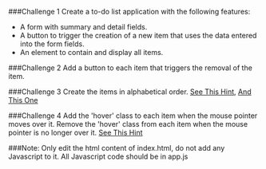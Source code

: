 ###Challenge 1
Create a to-do list application with the following features:

* A form with summary and detail fields.
* A button to trigger the creation of a new item that uses the data entered into the form fields.
* An element to contain and display all items.

###Challenge 2
Add a button to each item that triggers the removal of the item.

###Challenge 3
Create the items in alphabetical order.
[See This Hint](http://www.w3schools.com/jsref/prop_element_children.asp),
[And This One](http://www.w3schools.com/jsref/met_node_insertbefore.asp)

###Challenge 4
Add the 'hover' class to each item when the mouse pointer moves over it.
Remove the 'hover' class from each item when the mouse pointer is no longer over it.
[See This Hint](http://www.w3schools.com/jsref/tryit.asp?filename=tryjsref_document_addeventlistener4)

###Note:
Only edit the html content of index.html, do not add any Javascript to it. All Javascript code should be in app.js